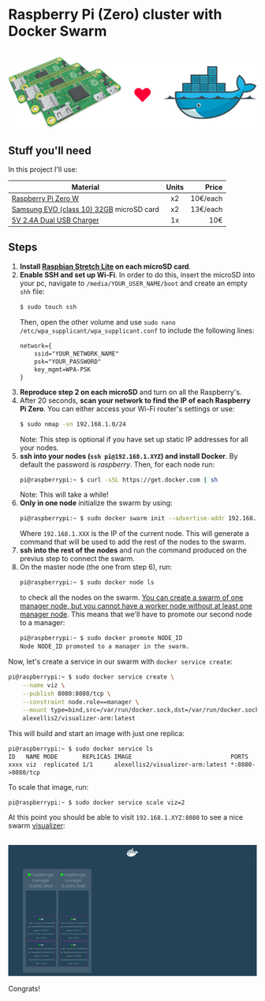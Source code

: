 # Raspberry Pi (Zero) cluster with Docker Swarm

<p align="center">
  <br/>
  <img src=resources/cluster-logo.png alt="zeroSwarm">
  <br/>
</p>

## Stuff you'll need
In this project I'll use:

| Material      | Units          | Price |
| ------------- |:-------------:| -----:|
| [Raspberry Pi Zero W](https://www.kubii.es/pi-zero-w/1851-raspberry-pi-zero-w-kubii-3272496006997.html)      | x2 | 10€/each |
| [Samsung EVO (class 10) 32GB](https://www.amazon.es/Samsung-EVO-Tarjeta-memoria-adaptador/dp/B06XW91D41/) microSD card      | x2 | 13€/each |
| [5V 2.4A Dual USB Charger](https://www.kubii.es/cargadores-fuentes-raspberry-pi/1753-alimentacion-5v-24a-dual-usb-kubii-3272496006201.html)      | 1x | 10€ |

## Steps
1. **Install [Raspbian Stretch Lite](https://www.raspberrypi.org/downloads/raspbian/) on each microSD card**.
2. **Enable SSH and set up Wi-Fi**. In order to do this, insert the microSD into your pc, navigate to `/media/YOUR_USER_NAME/boot` and create an empty `shh` file:
    ```bash
    $ sudo touch ssh
    ```
    Then, open the other volume and use `sudo nano /etc/wpa_supplicant/wpa_supplicant.conf` to include the following lines:
    ```
    network={
        ssid="YOUR_NETWORK_NAME"
        psk="YOUR_PASSWORD"
        key_mgmt=WPA-PSK
    }
    ```
3. **Reproduce step 2 on each microSD** and turn on all the Raspberry's.
4. After 20 seconds, **scan your network to find the IP of each Raspberry Pi Zero**. You can either access your Wi-Fi router's settings or use:
    ```bash
    $ sudo nmap -sn 192.168.1.0/24
    ```
    Note: This step is optional if you have set up static IP addresses for all your nodes.
5. **ssh into your nodes (`ssh pi@192.168.1.XYZ`) and install Docker**. By default the password is _raspberry_. Then, for each node run:
    ```bash
    pi@raspberrypi:~ $ curl -sSL https://get.docker.com | sh
    ```
    Note: This will take a while!
6. **Only in one node** initialize the swarm by using:
    ```bash
    pi@raspberrypi:~ $ sudo docker swarm init --advertise-addr 192.168.1.XXX
    ```
    Where `192.168.1.XXX` is the IP of the current node. This will generate a command that will be used to add the rest of the nodes to the swarm.
7. **ssh into the rest of the nodes** and run the command produced on the previus step to connect the swarm.
8. On the master node (the one from step 6), run:
    ```bash
    pi@raspberrypi:~ $ sudo docker node ls
    ```
    to check all the nodes on the swarm. [You can create a swarm of one manager node, but you cannot have a worker node without at least one manager node](https://docs.docker.com/engine/swarm/how-swarm-mode-works/nodes/). This means that we'll have to promote our second node to a manager:
    ```bash
    pi@raspberrypi:~ $ sudo docker promote NODE_ID
    Node NODE_ID promoted to a manager in the swarm.
    ```

Now, let's create a service in our swarm with `docker service create`:
```bash
pi@raspberrypi:~ $ sudo docker service create \
    --name viz \
    --publish 8080:8080/tcp \
    --constraint node.role==manager \
    --mount type=bind,src=/var/run/docker.sock,dst=/var/run/docker.sock \
    alexellis2/visualizer-arm:latest
```

This will build and start an image with just one replica:
```
pi@raspberrypi:~ $ sudo docker service ls
ID   NAME MODE       REPLICAS IMAGE                            PORTS
xxxx viz  replicated 1/1      alexellis2/visualizer-arm:latest *:8080->8080/tcp
```

To scale that image, run:
```
pi@raspberrypi:~ $ sudo docker service scale viz=2
```

At this point you should be able to visit `192.168.1.XYZ:8080` to see a nice swarm [visualizer](https://github.com/ManoMarks/docker-swarm-visualizer):

<p align="center">
  <br/>
  <img src=resources/vis.png alt="Visualizer">
  <br/>
</p>

Congrats!
